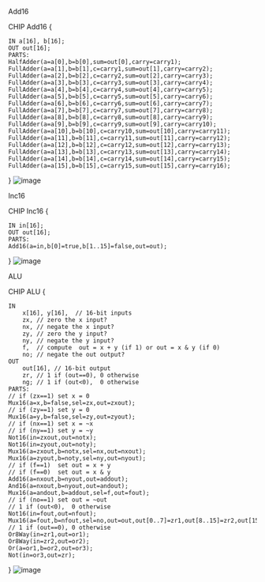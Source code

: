 Add16

CHIP Add16 {

    IN a[16], b[16];
    OUT out[16];
    PARTS:
  	HalfAdder(a=a[0],b=b[0],sum=out[0],carry=carry1);
  	FullAdder(a=a[1],b=b[1],c=carry1,sum=out[1],carry=carry2);
  	FullAdder(a=a[2],b=b[2],c=carry2,sum=out[2],carry=carry3);
  	FullAdder(a=a[3],b=b[3],c=carry3,sum=out[3],carry=carry4);
  	FullAdder(a=a[4],b=b[4],c=carry4,sum=out[4],carry=carry5);
  	FullAdder(a=a[5],b=b[5],c=carry5,sum=out[5],carry=carry6);
  	FullAdder(a=a[6],b=b[6],c=carry6,sum=out[6],carry=carry7);
  	FullAdder(a=a[7],b=b[7],c=carry7,sum=out[7],carry=carry8);
  	FullAdder(a=a[8],b=b[8],c=carry8,sum=out[8],carry=carry9);
  	FullAdder(a=a[9],b=b[9],c=carry9,sum=out[9],carry=carry10);
  	FullAdder(a=a[10],b=b[10],c=carry10,sum=out[10],carry=carry11);
  	FullAdder(a=a[11],b=b[11],c=carry11,sum=out[11],carry=carry12);
  	FullAdder(a=a[12],b=b[12],c=carry12,sum=out[12],carry=carry13);
  	FullAdder(a=a[13],b=b[13],c=carry13,sum=out[13],carry=carry14);
  	FullAdder(a=a[14],b=b[14],c=carry14,sum=out[14],carry=carry15);
  	FullAdder(a=a[15],b=b[15],c=carry15,sum=out[15],carry=carry16);
}
![image](https://github.com/user-attachments/assets/776618d0-94e8-4d22-be6c-a7cc765d4a8d)

Inc16

CHIP Inc16 {

    IN in[16];
    OUT out[16];
    PARTS:
   	Add16(a=in,b[0]=true,b[1..15]=false,out=out);
}
![image](https://github.com/user-attachments/assets/d47cab0e-8c35-4616-912c-9db23ec1df7a)

ALU

CHIP ALU {

    IN  
        x[16], y[16],  // 16-bit inputs        
        zx, // zero the x input?
        nx, // negate the x input?
        zy, // zero the y input?
        ny, // negate the y input?
        f,  // compute  out = x + y (if 1) or out = x & y (if 0)
        no; // negate the out output?
    OUT 
        out[16], // 16-bit output
        zr, // 1 if (out==0), 0 otherwise
        ng; // 1 if (out<0),  0 otherwise
    PARTS:
    // if (zx==1) set x = 0
    Mux16(a=x,b=false,sel=zx,out=zxout);
    // if (zy==1) set y = 0
    Mux16(a=y,b=false,sel=zy,out=zyout); 
    // if (nx==1) set x = ~x
    // if (ny==1) set y = ~y  
    Not16(in=zxout,out=notx);
    Not16(in=zyout,out=noty);
    Mux16(a=zxout,b=notx,sel=nx,out=nxout); 
    Mux16(a=zyout,b=noty,sel=ny,out=nyout);
    // if (f==1)  set out = x + y 
    // if (f==0)  set out = x & y
    Add16(a=nxout,b=nyout,out=addout);
    And16(a=nxout,b=nyout,out=andout);
    Mux16(a=andout,b=addout,sel=f,out=fout);
    // if (no==1) set out = ~out
    // 1 if (out<0),  0 otherwise
    Not16(in=fout,out=nfout);
    Mux16(a=fout,b=nfout,sel=no,out=out,out[0..7]=zr1,out[8..15]=zr2,out[15]=ng);
    // 1 if (out==0), 0 otherwise
    Or8Way(in=zr1,out=or1);
    Or8Way(in=zr2,out=or2);
    Or(a=or1,b=or2,out=or3);
    Not(in=or3,out=zr);

}
![image](https://github.com/user-attachments/assets/6b10fef0-1571-44b4-b66a-430282881117)

